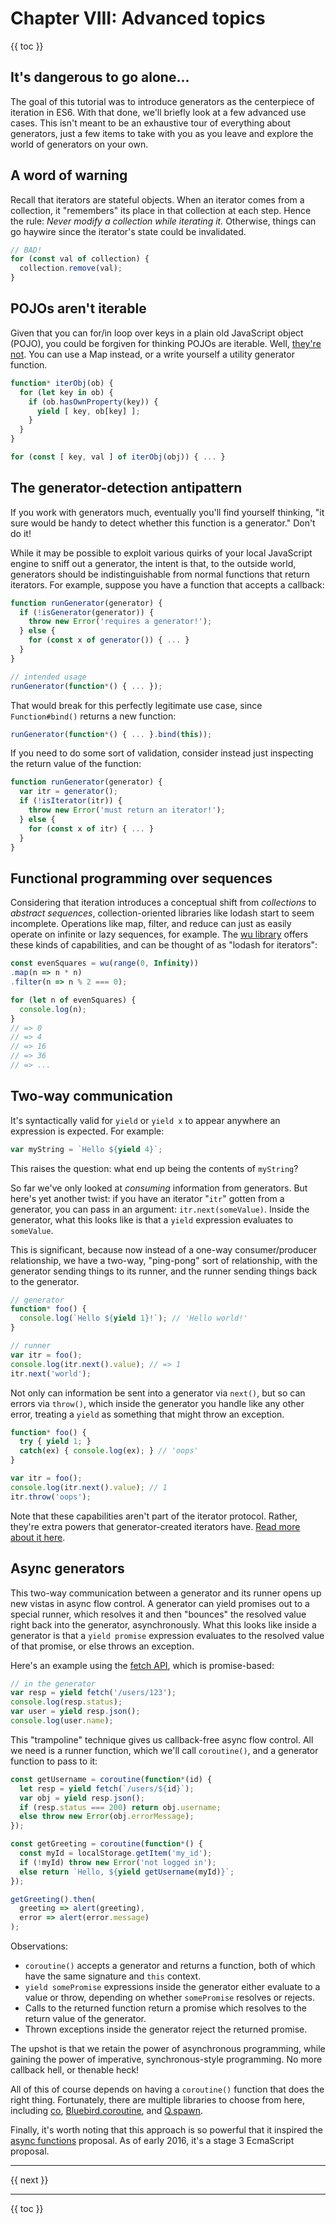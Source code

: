 # Chapter VIII: Advanced topics

{{ toc }}

## It's dangerous to go alone...

The goal of this tutorial was to introduce generators as the centerpiece of iteration in ES6. With that done, we'll briefly look at a few advanced use cases. This isn't meant to be an exhaustive tour of everything about generators, just a few items to take with you as you leave and explore the world of generators on your own.

## A word of warning

Recall that iterators are stateful objects. When an iterator comes from a collection, it "remembers" its place in that collection at each step. Hence the rule: *Never modify a collection while iterating it.* Otherwise, things can go haywire since the iterator's state could be invalidated.

```js
// BAD!
for (const val of collection) {
  collection.remove(val);
}
```

## POJOs aren't iterable

Given that you can for/in loop over keys in a plain old JavaScript object (POJO), you could be forgiven for thinking POJOs are iterable. Well, [they're not](http://exploringjs.com/es6/ch_iteration.html#sec_plain-objects-not-iterable). You can use a Map instead, or a write yourself a utility generator function.

```js
function* iterObj(ob) {
  for (let key in ob) {
    if (ob.hasOwnProperty(key)) {
      yield [ key, ob[key] ];
    }
  }
}

for (const [ key, val ] of iterObj(obj)) { ... }
```

## The generator-detection antipattern

If you work with generators much, eventually you'll find yourself thinking, "it sure would be handy to detect whether this function is a generator." Don't do it!

While it may be possible to exploit various quirks of your local JavaScript engine to sniff out a generator, the intent is that, to the outside world, generators should be indistinguishable from normal functions that return iterators. For example, suppose you have a function that accepts a callback:

```js
function runGenerator(generator) {
  if (!isGenerator(generator)) {
    throw new Error('requires a generator!');
  } else {
    for (const x of generator()) { ... }
  }
}

// intended usage
runGenerator(function*() { ... });
```

That would break for this perfectly legitimate use case, since `Function#bind()` returns a new function:

```js
runGenerator(function*() { ... }.bind(this));
```

If you need to do some sort of validation, consider instead just inspecting the return value of the function:

```js
function runGenerator(generator) {
  var itr = generator();
  if (!isIterator(itr)) {
    throw new Error('must return an iterator!');
  } else {
    for (const x of itr) { ... }
  }
}
```

## Functional programming over sequences

Considering that iteration introduces a conceptual shift from *collections* to *abstract sequences*, collection-oriented libraries like lodash start to seem incomplete. Operations like map, filter, and reduce can just as easily operate on infinite or lazy sequences, for example. The [wu library](https://fitzgen.github.io/wu.js/) offers these kinds of capabilities, and can be thought of as "lodash for iterators":

```js
const evenSquares = wu(range(0, Infinity))
.map(n => n * n)
.filter(n => n % 2 === 0);

for (let n of evenSquares) {
  console.log(n);
}
// => 0
// => 4
// => 16
// => 36
// => ...
```

## Two-way communication

It's syntactically valid for `yield` or `yield x` to appear anywhere an expression is expected. For example:

```js
var myString = `Hello ${yield 4}`;
```

This raises the question: what end up being the contents of `myString`?

So far we've only looked at *consuming* information from generators. But here's yet another twist: if you have an iterator "`itr`" gotten from a generator, you can pass in an argument: `itr.next(someValue)`. Inside the generator, what this looks like is that a `yield` expression evaluates to `someValue`.

This is significant, because now instead of a one-way consumer/producer relationship, we have a two-way, "ping-pong" sort of relationship, with the generator sending things to its runner, and the runner sending things back to the generator.

```js
// generator
function* foo() {
  console.log(`Hello ${yield 1}!`); // 'Hello world!'
}

// runner
var itr = foo();
console.log(itr.next().value); // => 1
itr.next('world');
```

Not only can information be sent into a generator via `next()`, but so can errors via `throw()`, which inside the generator you handle like any other error, treating a `yield` as something that might throw an exception.

```js
function* foo() {
  try { yield 1; }
  catch(ex) { console.log(ex); } // 'oops'
}

var itr = foo();
console.log(itr.next().value); // 1
itr.throw('oops');
```

Note that these capabilities aren't part of the iterator protocol. Rather, they're extra powers that generator-created iterators have. [Read more about it here](http://www.2ality.com/2015/03/es6-generators.html#return%28%29-and-throw%28%29).

## Async generators

This two-way communication between a generator and its runner opens up new vistas in async flow control. A generator can yield promises out to a special runner, which resolves it and then "bounces" the resolved value right back into the generator, asynchronously. What this looks like inside a generator is that a `yield promise` expression evaluates to the resolved value of that promise, or else throws an exception.

Here's an example using the [fetch API](https://developer.mozilla.org/en-US/docs/Web/API/Fetch_API), which is promise-based:

```js
// in the generator
var resp = yield fetch('/users/123');
console.log(resp.status);
var user = yield resp.json();
console.log(user.name);
```

This "trampoline" technique gives us callback-free async flow control. All we need is a runner function, which we'll call `coroutine()`, and a generator function to pass to it:

```js
const getUsername = coroutine(function*(id) {
  let resp = yield fetch(`/users/${id}`);
  var obj = yield resp.json();
  if (resp.status === 200) return obj.username;
  else throw new Error(obj.errorMessage);
});

const getGreeting = coroutine(function*() {
  const myId = localStorage.getItem('my_id');
  if (!myId) throw new Error('not logged in');
  else return `Hello, ${yield getUsername(myId)}`;
});

getGreeting().then(
  greeting => alert(greeting),
  error => alert(error.message)
);
```

Observations:

 * `coroutine()` accepts a generator and returns a function, both of which have the same signature and `this` context.
 * `yield somePromise` expressions inside the generator either evaluate to a value or throw, depending on whether `somePromise` resolves or rejects.
 * Calls to the returned function return a promise which resolves to the return value of the generator.
 * Thrown exceptions inside the generator reject the returned promise.

The upshot is that we retain the power of asynchronous programming, while gaining the power of imperative, synchronous-style programming. No more callback hell, or thenable heck!

All of this of course depends on having a `coroutine()` function that does the right thing. Fortunately, there are multiple libraries to choose from here, including [co](https://www.npmjs.com/package/co), [Bluebird.coroutine](https://www.npmjs.com/package/bluebird), and [Q.spawn](https://github.com/kriskowal/q).

Finally, it's worth noting that this approach is so powerful that it inspired the [async functions](https://jakearchibald.com/2014/es7-async-functions/) proposal. As of early 2016, it's a stage 3 EcmaScript proposal.

----------------

{{ next }}

----------------

{{ toc }}
